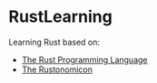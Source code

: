 # RustLearning
Learning Rust based on:
- [The Rust Programming Language](https://doc.rust-lang.org/book/)
- [The Rustonomicon](https://doc.rust-lang.org/nomicon/)
